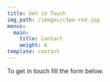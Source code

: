 ```yaml
---
title: Get in Touch
img_path: /images/c3po-red.jpg
menus:
  main:
    title: Contact
    weight: 6
template: contact
---
```


To get in touch fill the form below.
